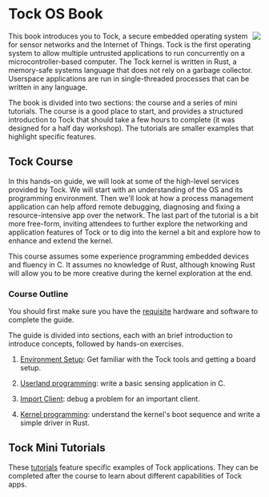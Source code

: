 # Tock OS Book

<img src="../imgs/tock.svg" style="float:right;" />
This book introduces you to Tock, a secure embedded operating system for sensor
networks and the Internet of Things. Tock is the first operating system to allow
multiple untrusted applications to run concurrently on a microcontroller-based
computer. The Tock kernel is written in Rust, a memory-safe systems language
that does not rely on a garbage collector. Userspace applications are run in
single-threaded processes that can be written in any language.

The book is divided into two sections: the course and a series of mini
tutorials. The course is a good place to start, and provides a structured
introduction to Tock that should take a few hours to complete (it was designed
for a half day workshop). The tutorials are smaller examples that highlight
specific features.

## Tock Course

In this hands-on guide, we will look at some of the high-level services provided
by Tock.  We will start with an understanding of the OS and its programming
environment.  Then we'll look at how a process management application can help
afford remote debugging, diagnosing and fixing a resource-intensive app over the
network.  The last part of the tutorial is a bit more free-form, inviting
attendees to further explore the networking and application features of Tock or
to dig into the kernel a bit and explore how to enhance and extend the kernel.

This course assumes some experience programming embedded devices and fluency in
C. It assumes no knowledge of Rust, although knowing Rust will allow you to be
more creative during the kernel exploration at the end.

### Course Outline

You should first make sure you have the [requisite](prerequisites.html)
hardware and software to complete the guide.

The guide is divided into sections, each with an brief introduction to
introduce concepts, followed by hands-on exercises.

1. [Environment Setup](environment.html): Get familiar with the Tock tools and
   getting a board setup.

2. [Userland programming](application.html): write a basic sensing application
   in C.

3. [Import Client](important_client.html): debug a problem for an important
   client.

3. [Kernel programming](capsule.html): understand the kernel's boot sequence and
   write a simple driver in Rust.

## Tock Mini Tutorials

These [tutorials](./tutorials/tutorials.html) feature specific examples of Tock
applications. They can be completed after the course to learn about different
capabilities of Tock apps.
